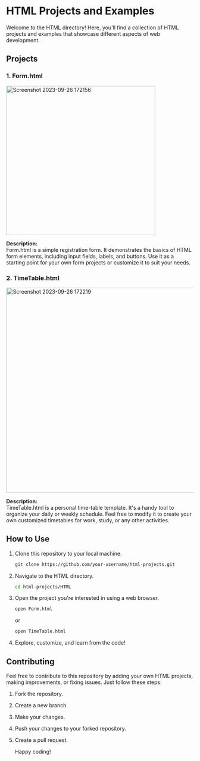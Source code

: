 # HTML Projects and Examples

Welcome to the HTML directory! Here, you'll find a collection of HTML projects and examples that showcase different aspects of web development.

## Projects

### 1. Form.html

<img width="400" alt="Screenshot 2023-09-26 172156" src="https://github.com/aastha-cse/Triweb-Learning/assets/100745494/652aa54e-b66a-4f35-8e88-9f5a4237fb94">


**Description:**  
Form.html is a simple registration form. It demonstrates the basics of HTML form elements, including input fields, labels, and buttons. Use it as a starting point for your own form projects or customize it to suit your needs.

### 2. TimeTable.html

<img width="550" alt="Screenshot 2023-09-26 172219" src="https://github.com/aastha-cse/Triweb-Learning/assets/100745494/2c108865-d47a-4fec-9ffc-29d994bd903c">


**Description:**  
TimeTable.html is a personal time-table template. It's a handy tool to organize your daily or weekly schedule. Feel free to modify it to create your own customized timetables for work, study, or any other activities.

## How to Use

1. Clone this repository to your local machine.

   ```bash
   git clone https://github.com/your-username/html-projects.git
2. Navigate to the HTML directory.

   ```bash
   cd html-projects/HTML
3. Open the project you're interested in using a web browser.

   ```bash
   open Form.html
    ```
    or 
    ```bash
   open TimeTable.html
4. Explore, customize, and learn from the code!

## Contributing
Feel free to contribute to this repository by adding your own HTML projects, making improvements, or fixing issues. Just follow these steps:

1. Fork the repository.
2. Create a new branch.
3. Make your changes.
4. Push your changes to your forked repository.
5. Create a pull request.

    Happy coding!
